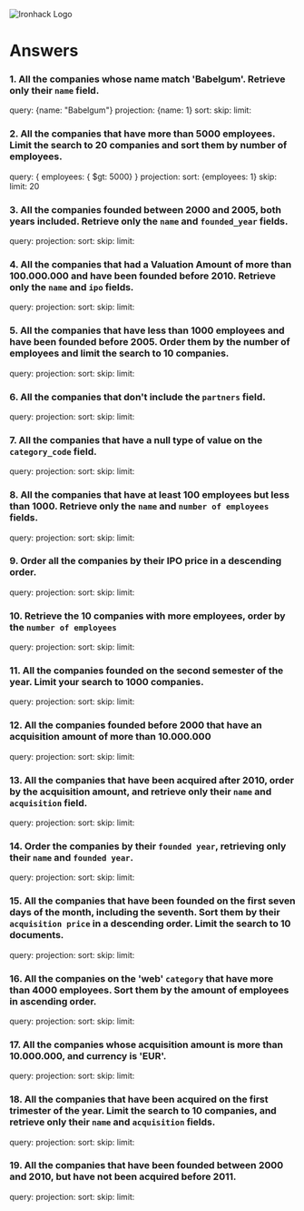 ![Ironhack Logo](https://i.imgur.com/1QgrNNw.png)

# Answers

### 1. All the companies whose name match 'Babelgum'. Retrieve only their `name` field.

query: {name: "Babelgum"}
projection: {name: 1}
sort:
skip:
limit:

### 2. All the companies that have more than 5000 employees. Limit the search to 20 companies and sort them by **number of employees**.

query: { employees: { $gt: 5000} }
projection:
sort: {employees: 1}
skip:
limit: 20

### 3. All the companies founded between 2000 and 2005, both years included. Retrieve only the `name` and `founded_year` fields.

query: 
projection:
sort:
skip:
limit:

### 4. All the companies that had a Valuation Amount of more than 100.000.000 and have been founded before 2010. Retrieve only the `name` and `ipo` fields.

query: 
projection:
sort:
skip:
limit:

### 5. All the companies that have less than 1000 employees and have been founded before 2005. Order them by the number of employees and limit the search to 10 companies.

query: 
projection:
sort:
skip:
limit:

### 6. All the companies that don't include the `partners` field.

query: 
projection:
sort:
skip:
limit:

### 7. All the companies that have a null type of value on the `category_code` field.

query: 
projection:
sort:
skip:
limit:

### 8. All the companies that have at least 100 employees but less than 1000. Retrieve only the `name` and `number of employees` fields.

query: 
projection:
sort:
skip:
limit:

### 9. Order all the companies by their IPO price in a descending order.

query: 
projection:
sort:
skip:
limit:

### 10. Retrieve the 10 companies with more employees, order by the `number of employees`

query: 
projection:
sort:
skip:
limit:

### 11. All the companies founded on the second semester of the year. Limit your search to 1000 companies.

query: 
projection:
sort:
skip:
limit:

### 12. All the companies founded before 2000 that have an acquisition amount of more than 10.000.000

query: 
projection:
sort:
skip:
limit:

### 13. All the companies that have been acquired after 2010, order by the acquisition amount, and retrieve only their `name` and `acquisition` field.

query: 
projection:
sort:
skip:
limit:

### 14. Order the companies by their `founded year`, retrieving only their `name` and `founded year`.

query: 
projection:
sort:
skip:
limit:

### 15. All the companies that have been founded on the first seven days of the month, including the seventh. Sort them by their `acquisition price` in a descending order. Limit the search to 10 documents.

query: 
projection:
sort:
skip:
limit:

### 16. All the companies on the 'web' `category` that have more than 4000 employees. Sort them by the amount of employees in ascending order.

query: 
projection:
sort:
skip:
limit:

### 17. All the companies whose acquisition amount is more than 10.000.000, and currency is 'EUR'.

query: 
projection:
sort:
skip:
limit:

### 18. All the companies that have been acquired on the first trimester of the year. Limit the search to 10 companies, and retrieve only their `name` and `acquisition` fields.

query: 
projection:
sort:
skip:
limit:

### 19. All the companies that have been founded between 2000 and 2010, but have not been acquired before 2011.

query: 
projection:
sort:
skip:
limit:
